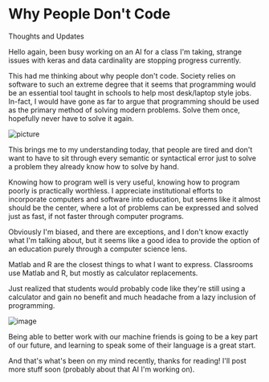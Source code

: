 <!-- 2022-03-29- -->

# Why People Don't Code

Thoughts and Updates

Hello again, been busy working on an AI for a class I'm taking, strange issues with keras and data cardinality are stopping progress currently.

This had me thinking about why people don't code. Society relies on software to such an extreme degree that it seems that programming would be an essential tool taught in schools to help most desk/laptop style jobs. In-fact, I would have gone as far to argue that programming should be used as the primary method of solving modern problems. Solve them once, hopefully never have to solve it again.

![picture](/assets/images/cool-graphics/tubes.jpg)

This brings me to my understanding today, that people are tired and don't want to have to sit through every semantic or syntactical error just to solve a problem they already know how to solve by hand.

Knowing how to program well is very useful, knowing how to program poorly is practically worthless. I appreciate institutional efforts to incorporate computers and software into education, but seems like it almost should be the center, where a lot of problems can be expressed and solved just as fast, if not faster through computer programs.

Obviously I'm biased, and there are exceptions, and I don't know exactly what I'm talking about, but it seems like a good idea to provide the option of an education purely through a computer science lens.

Matlab and R are the closest things to what I want to express. Classrooms use Matlab and R, but mostly as calculator replacements.

Just realized that students would probably code like they're still using a calculator and gain no benefit and much headache from a lazy inclusion of programming.

![image](/assets/images/cool-graphics/human+AI.jpg)

Being able to better work with our machine friends is going to be a key part of our future, and learning to speak some of their language is a great start.

And that's what's been on my mind recently, thanks for reading! I'll post more stuff soon (probably about that AI I'm working on).
